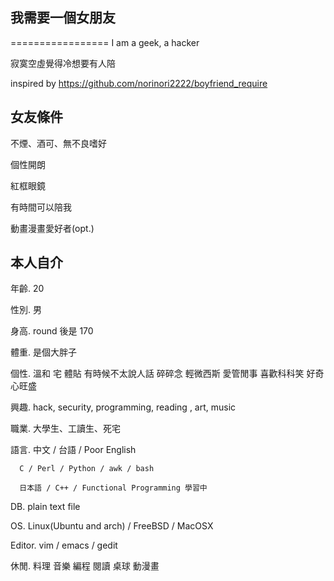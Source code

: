 我需要一個女朋友
----------------

=================
I am a geek, a hacker

寂寞空虛覺得冷想要有人陪

inspired by <https://github.com/norinori2222/boyfriend_require>

女友條件
---------
不煙、酒可、無不良嗜好

個性開朗

紅框眼鏡

有時間可以陪我

動畫漫畫愛好者(opt.)

本人自介
--------
年齡. 20

性別. 男

身高. round 後是 170

體重. 是個大胖子


個性. 溫和 宅 體貼 有時候不太說人話 碎碎念 輕微西斯 愛管閒事 喜歡科科笑 好奇心旺盛

興趣. hack, security, programming, reading , art, music

職業. 大學生、工讀生、死宅


語言. 中文 / 台語 / Poor English

      C / Perl / Python / awk / bash

      日本語 / C++ / Functional Programming 學習中

DB.   plain text file

OS.   Linux(Ubuntu and arch) / FreeBSD / MacOSX

Editor. vim / emacs / gedit



休閒. 料理 音樂 編程 閱讀 桌球 動漫畫
